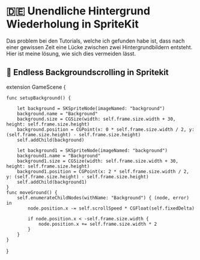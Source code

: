 # 🇩🇪 Unendliche Hintergrund Wiederholung in SpriteKit

Das problem bei den Tutorials, welche ich gefunden habe ist, dass nach einer gewissen Zeit eine Lücke zwischen zwei Hintergrundbildern entsteht.
Hier ist meine lösung, wie sich dies vermeiden lässt.

## 🏴󠁧󠁢󠁥󠁮󠁧󠁿 Endless Backgroundscrolling in Spritekit




extension GameScene {
    
    func setupBackground() {
        
        let background = SKSpriteNode(imageNamed: "background")
        background.name = "Background"
        background.size = CGSize(width: self.frame.size.width + 30, height: self.frame.size.height)
        background.position = CGPoint(x: 0 * self.frame.size.width / 2, y: (self.frame.size.height) - self.frame.size.height)
        self.addChild(background)
        
        let background1 = SKSpriteNode(imageNamed: "background")
        background1.name = "Background"
        background1.size = CGSize(width: self.frame.size.width + 30, height: self.frame.size.height)
        background1.position = CGPoint(x: 2 * self.frame.size.width / 2, y: (self.frame.size.height) - self.frame.size.height)
        self.addChild(background1)
    }
    func moveGround() {
        self.enumerateChildNodes(withName: "Background") { (node, error) in
            node.position.x -= self.scrollSpeed * CGFloat(self.fixedDelta)
            
            if node.position.x < -self.frame.size.width {
                node.position.x += self.frame.size.width * 2
            }
        }
    }
    
    
}

